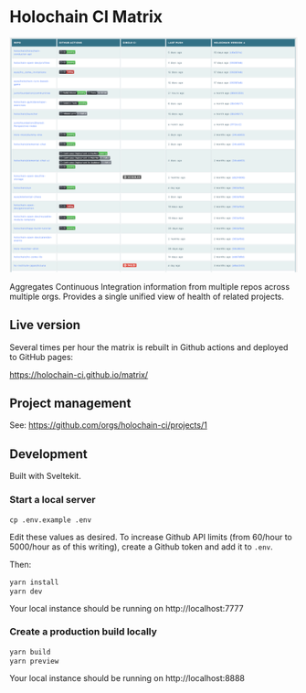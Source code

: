 # Holochain CI Matrix

![Screenshot of CI Matrix in action](doc/img/matrix1.png)

Aggregates Continuous Integration information from multiple repos across multiple orgs. Provides a single unified view of health of related projects.

## Live version

Several times per hour the matrix is rebuilt in Github actions and deployed to GitHub pages:

https://holochain-ci.github.io/matrix/

## Project management

See: https://github.com/orgs/holochain-ci/projects/1

## Development

Built with Sveltekit.

### Start a local server

```
cp .env.example .env
```

Edit these values as desired. To increase Github API limits (from 60/hour to 5000/hour as of this writing), create a Github token and add it to `.env`.

Then:

```
yarn install
yarn dev
```

Your local instance should be running on http://localhost:7777

### Create a production build locally

```
yarn build
yarn preview
```

Your local instance should be running on http://localhost:8888
